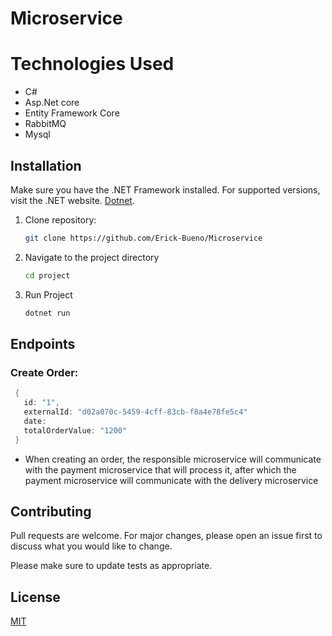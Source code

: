 # Microservice

# Technologies Used
* C#
* Asp.Net core
* Entity Framework Core
* RabbitMQ
* Mysql

## Installation

Make sure you have the .NET Framework installed. For supported versions, visit the .NET website. [Dotnet](https://dotnet.microsoft.com/download).

1. Clone repository:

   ```bash
   git clone https://github.com/Erick-Bueno/Microservice 
    ```
2. Navigate to the project directory
 
   ```bash
   cd project
3. Run Project
   ```bash
   dotnet run
## Endpoints
### Create Order:
```c#
 {
   id: "1",
   externalId: "d02a070c-5459-4cff-83cb-f8a4e78fe5c4"
   date: 
   totalOrderValue: "1200"
 }
```
* When creating an order, the responsible microservice will communicate with the payment microservice that will process it, after which the payment microservice will communicate with the delivery microservice

## Contributing

Pull requests are welcome. For major changes, please open an issue first
to discuss what you would like to change.

Please make sure to update tests as appropriate.

## License

[MIT](https://choosealicense.com/licenses/mit/)

